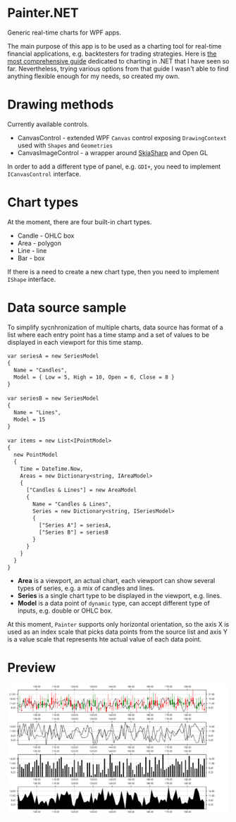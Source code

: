 # Painter.NET

Generic real-time charts for WPF apps. 

The main purpose of this app is to be used as a charting tool for real-time financial applications, e.g. backtesters for trading strategies. 
Here is [the most comprehensive guide](https://github.com/artemiusgreat/Csharp-Data-Visualization) dedicated to charting in .NET that I have seen so far. 
Nevertheless, trying various options from that guide I wasn't able to find anything flexible enough for my needs, so created my own. 

# Drawing methods

Currently available controls.

* CanvasControl - extended WPF `Canvas` control exposing `DrawingContext` used with `Shapes` and `Geometries`
* CanvasImageControl - a wrapper around [SkiaSharp](https://github.com/mono/SkiaSharp) and Open GL 

In order to add a different type of panel, e.g. `GDI+`, you need to implement `ICanvasControl` interface.

# Chart types 

At the moment, there are four built-in chart types. 

* Candle - OHLC box
* Area - polygon
* Line - line 
* Bar - box

If there is a need to create a new chart type, then you need to implement `IShape` interface. 

# Data source sample 

To simplify sycnhronization of multiple charts, data source has format of a list where each entry point has a time stamp and a set of values to be displayed in each viewport for this time stamp. 

```
var seriesA = new SeriesModel
{
  Name = "Candles",
  Model = { Low = 5, High = 10, Open = 6, Close = 8 }
}

var seriesB = new SeriesModel
{
  Name = "Lines",
  Model = 15
}

var items = new List<IPointModel>
{
  new PointModel 
  {
    Time = DateTime.Now,
    Areas = new Dictionary<string, IAreaModel>  
    {
      ["Candles & Lines"] = new AreaModel 
      {
        Name = "Candles & Lines", 
        Series = new Dictionary<string, ISeriesModel> 
        {
          ["Series A"] = seriesA, 
          ["Series B"] = seriesB
        }
      }
    }
  }
}
```

* **Area** is a viewport, an actual chart, each viewport can show several types of series, e.g. a mix of candles and lines.
* **Series** is a single chart type to be displayed in the viewport, e.g. lines. 
* **Model** is a data point of `dynamic` type, can accept different type of inputs, e.g. double or OHLC box.

At this moment, `Painter` supports only horizontal orientation, so the axis X is used as an index scale that picks data points from the source list and axis Y is a value scale that represents hte actual value of each data point. 

# Preview 

![](Screens/Preview.png)
